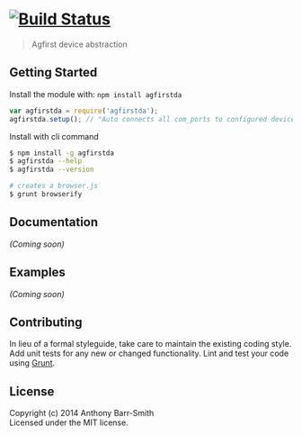 #  [![Build Status](https://secure.travis-ci.org/Anthbs/agfirstda.png?branch=master)](http://travis-ci.org/Anthbs/agfirstda)

> Agfirst device abstraction


## Getting Started

Install the module with: `npm install agfirstda`

```js
var agfirstda = require('agfirstda');
agfirstda.setup(); // "Auto connects all com_ports to configured devices with socket.io events"
```

Install with cli command

```sh
$ npm install -g agfirstda
$ agfirstda --help
$ agfirstda --version
```


```sh
# creates a browser.js
$ grunt browserify
```



## Documentation

_(Coming soon)_


## Examples

_(Coming soon)_


## Contributing

In lieu of a formal styleguide, take care to maintain the existing coding style. Add unit tests for any new or changed functionality. Lint and test your code using [Grunt](http://gruntjs.com).


## License

Copyright (c) 2014 Anthony Barr-Smith  
Licensed under the MIT license.
